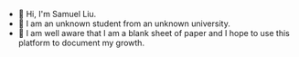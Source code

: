 - 👋 Hi, I'm Samuel Liu.
- 🏫 I am an unknown student from an unknown university.
- 💪 I am well aware that I am a blank sheet of paper and I hope to use this platform to document my growth.

